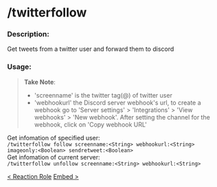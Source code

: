 # /twitterfollow

### Description:
Get tweets from a twitter user and forward them to discord<br>

### Usage:
> **Take Note**:<br>
> - 'screenname' is the twitter tag(@) of twitter user
> - 'webhookurl' the Discord server webhook's url, to create a webhook go to 'Server settings' > 'Integrations' > 'View webhooks' > 'New webhook'. After setting the channel for the webhook, click on 'Copy webhook URL'<br>

Get infomation of specified user:<br>
`/twitterfollow follow screenname:<String> webhookurl:<String> imageonly:<Boolean> sendretweet:<Boolean>`<br>
Get infomation of current server:<br>
`/twitterfollow unfollow screenname:<String> webhookurl:<String>`<br>

<a class="button prev" href="/#/commands/utilitycommands/reactrole" role="button">< Reaction Role</a>
<a class="button next" href="/#/commands/utilitycommands/embed" role="button">Embed ></a>